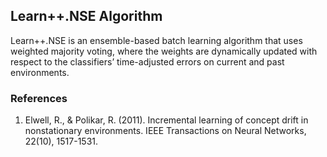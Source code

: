## Learn++.NSE Algorithm
Learn++.NSE is an ensemble-based batch learning algorithm that uses weighted majority voting, where the weights are dynamically updated with respect to the classifiers’ time-adjusted errors on current and past environments.

### References
1. Elwell, R., & Polikar, R. (2011). Incremental learning of concept drift in nonstationary environments. IEEE Transactions on Neural Networks, 22(10), 1517-1531.
